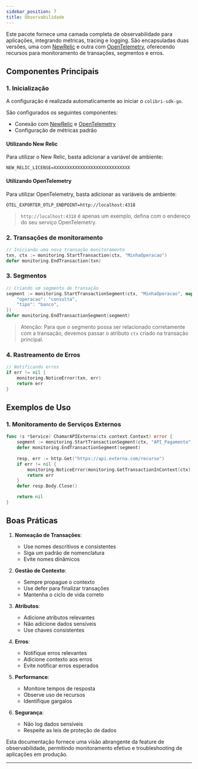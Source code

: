 ```yaml
---
sidebar_position: 7
title: Observabilidade
---
```


Este pacote fornece uma camada completa de observabilidade para aplicações, integrando métricas, tracing e logging. São encapsuladas duas versões, uma com [NewRelic](https://newrelic.com/) e outra com [OpenTelemetry](https://opentelemetry.io/), oferecendo recursos para monitoramento de transações, segmentos e erros.

## Componentes Principais

### 1. Inicialização

A configuração é realizada automaticamente ao iniciar o `colibri-sdk-go`.

São configurados os seguintes componentes:
- Conexão com [NewRelic](https://newrelic.com/) e [OpenTelemetry](https://opentelemetry.io/)
- Configuração de métricas padrão

#### Utilizando New Relic

Para utilizar o New Relic, basta adicionar a variável de ambiente:

```dotenv showLineNumber
NEW_RELIC_LICENSE=XXXXXXXXXXXXXXXXXXXXXXXXXXXXX
```

#### Utilizando OpenTelemetry

Para utilizar OpenTelemetry, basta adicionar as variáveis de ambiente:

```dotenv showLineNumbers
OTEL_EXPORTER_OTLP_ENDPOINT=http://localhost:4318
```

> `http://localhost:4318` é apenas um exemplo, defina com o endereço do seu serviço OpenTelemetry.

### 2. Transações de monitoramento

``` go showLineNumbers
// Iniciando uma nova transação monitoramento
txn, ctx := monitoring.StartTransaction(ctx, "MinhaOperacao")
defer monitoring.EndTransaction(txn)
```

### 3. Segmentos

``` go
// Criando um segmento de transação
segment := monitoring.StartTransactionSegment(ctx, "MinhaOperacao", map[string]string{
    "operacao": "consulta",
    "tipo": "banco",
})
defer monitoring.EndTransactionSegment(segment)
```

> Atenção: Para que o segmento possa ser relacionado corretamente com a transação, devemos passar o atributo `ctx` criado na transação principal.

### 4. Rastreamento de Erros

``` go showLineNumbers
// Notificando erros
if err != nil {
    monitoring.NoticeError(txn, err)
    return err
}
```

## Exemplos de Uso

### 1. Monitoramento de Serviços Externos

``` go showLineNumbers
func (s *Service) ChamarAPIExterna(ctx context.Context) error {
    segment := monitoring.StartTransactionSegment(ctx, "API_Pagamento")
    defer monitoring.EndTransactionSegment(segment)
    
    resp, err := http.Get("https://api.externa.com/recurso")
    if err != nil {
        monitoring.NoticeError(monitoring.GetTransactionInContext(ctx), err)
        return err
    }
    defer resp.Body.Close()

    return nil
}
```

## Boas Práticas

1. **Nomeação de Transações**:
    - Use nomes descritivos e consistentes
    - Siga um padrão de nomenclatura
    - Evite nomes dinâmicos

2. **Gestão de Contexto**:
    - Sempre propague o contexto
    - Use defer para finalizar transações
    - Mantenha o ciclo de vida correto

3. **Atributos**:
    - Adicione atributos relevantes
    - Não adicione dados sensíveis
    - Use chaves consistentes

4. **Erros**:
    - Notifique erros relevantes
    - Adicione contexto aos erros
    - Evite notificar erros esperados

5. **Performance**:
    - Monitore tempos de resposta
    - Observe uso de recursos
    - Identifique gargalos

6. **Segurança**:
    - Não log dados sensíveis
    - Respeite as leis de proteção de dados

Esta documentação fornece uma visão abrangente da feature de observabilidade, permitindo monitoramento efetivo e troubleshooting de aplicações em produção.

___
